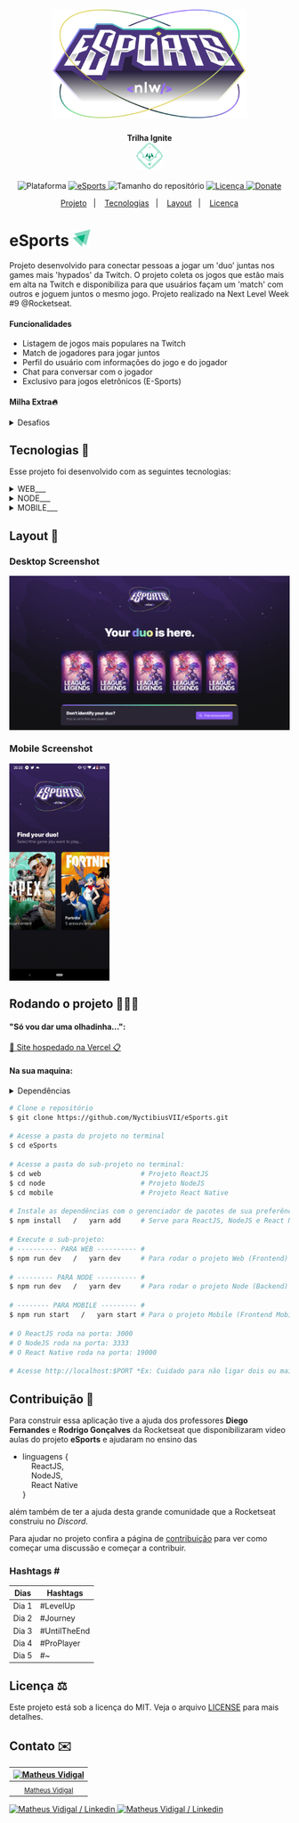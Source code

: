 <h1 align="center">
    <img src="./.github/logo-full.svg" width="350" alt="Logo eSports">
</h1>
<h4 align="center">
    Trilha Ignite<br><img src="./.github/logo-ignite.svg" height="48" alt="Logo Ignite">
</h4>
<!-- <h4 align="center">Projeto web construído durante o Next Level Week #09-Ignite com a Rocketseat/DiegoFernandes | Rodrigo Gonçalves.</h4> -->
<p align="center">
    <img alt="Plataforma" src="https://img.shields.io/static/v1?label=Plataforma&message=Mobile/PC&labelColor=9572FC&color=9572FC">
    <a href="https://lp.rocketseat.com.br/nlw">
        <img alt="eSports" src="https://img.shields.io/badge/eSports-NLW 9.0-333?logo=data:image/png;base64,iVBORw0KGgoAAAANSUhEUgAAABAAAAAQCAMAAAAoLQ9TAAAALVBMVEVHcExxWsF0XMJzXMJxWcFsUsD///9jRrzY0u6Xh9Gsn9n39fyMecy0qd2bjNJWBT0WAAAABHRSTlMA2Do606wF2QAAAGlJREFUGJVdj1cWwCAIBLEsRU3uf9xobDH8+GZwUYi8i6ucJwrxKE+7D0G9Q4vlYqtmCSjndr4CgCgzlyFgfKfKCVO0LrPKjmiqMxGXkJwNnXskqWG+1oSM+BSwD8f29YLNjvx/OQrn+g99oQSoNmt3PgAAAABJRU5ErkJggg==&labelColor=61BCCA&color=61BCCA"></img>
    </a>
    <img alt="Tamanho do repositório" src="https://img.shields.io/github/repo-size/NyctibiusVII/eSports?labelColor=43E7AD&color=43E7AD">
    <a href="https://github.com/NyctibiusVII/eSports/blob/main/LICENSE">
        <img alt="Licença" src="https://img.shields.io/static/v1?label=License&message=MIT&labelColor=95dd83&color=95dd83">
    </a>
    <a href="https://picpay.me/Matheus_nyctibius_vii">
        <img alt="Donate" src="https://img.shields.io/static/v1?label=$&message=Donate&labelColor=E2D45C&color=E2D45C">
    </a>
</p>
<p align="center">
    <a href="#esports-">Projeto</a>&nbsp;&nbsp;&nbsp;|&nbsp;&nbsp;&nbsp;
    <a href="#tecnologias-">Tecnologias</a>&nbsp;&nbsp;&nbsp;|&nbsp;&nbsp;&nbsp;
    <a href="#layout-">Layout</a>&nbsp;&nbsp;&nbsp;|&nbsp;&nbsp;&nbsp;
    <a href="#licença-%EF%B8%8F">Licença</a>
</p>
<!--
<p align="center">
    <a href="README.md">Inglês</a>
    ·
    <a href="README-pt.md">Português</a>
</p>
-->

# eSports <img src="./.github/logo-icon-ignite.svg" width="32" alt="Logo icon Ignite">
Projeto desenvolvido para conectar pessoas a jogar um 'duo' juntas nos games mais 'hypados' da Twitch. O projeto coleta os jogos que estão mais em alta na Twitch e disponibiliza para que usuários façam um 'match' com outros e joguem juntos o mesmo jogo. Projeto realizado na Next Level Week #9 @Rocketseat.

#### Funcionalidades
* Listagem de jogos mais populares na Twitch
* Match de jogadores para jogar juntos
* Perfil do usuário com informações do jogo e do jogador
* Chat para conversar com o jogador
* Exclusivo para jogos eletrônicos (E-Sports)

#### Milha Extra🔥
<details>
    <summary>Desafios</summary>

```
GERAL:
    ✔ - Documentar bem o projeto
    ✖ - Completar os desafios

DESKTOP:
    ✖ - NO AR (Online / Vercel)
    ✖ - SEO:
        ✖ - Texto para <noscript />
        ✖ - Shortcut icon
        ✔ - Meta tags:
            ✔ - Facebook (og:~)
            ✔ - Twitter (twitter:~)
    ✖ - Melhorar o estilo:
        ✔ - Mobile First
        ✔ - Responsividade
        ✔ - Design
        ✖ - Trocar o tema da aplicação:
            ✖ - Light
            ✔ - Dark
            ✖ - Imagens adaptadas para o 'light e dark'
        ✖ - Animações (framer-motion)
        ✖ - Cores:
            ✖ - Seleção do mouse (:selection)
            ✖ - Adaptadas para daltônicos
    ✖ - Acessibilidade:
        ✖ - Navegação por TAB / SHIFT+TAB
        ✖ - Texto alternativo em imagens
        ✖ - Texto descritivo em title e area-label

MOBILE:
    ✖ - NO AR (Online / Apple Store && Google Play)
    ✖ - Melhorar o estilo:
        ✖ - Design
        ✖ - Trocar o tema da aplicação:
            ✖ - Light
            ✔ - Dark
            ✖ - Imagens adaptadas para o 'light e dark'
        ✖ - Animações (framer-motion)

NODE:
    ✖ - NO AR (Online / Heroku)
    ✔ - ORM (Prisma)
    ✖ - Testes (Jest)
    ✔ - Banco de dados:
        ✔ - SQLite
```
</details>

## Tecnologias 🚀
Esse projeto foi desenvolvido com as seguintes tecnologias:
<details>
    <summary>WEB___</summary>
    <a href='https://reactjs.org'>React</a><br>
    <a href='https://sass-lang.com'>Sass</a><br>
    <a href='https://www.typescriptlang.org'>Typescript</a>
</details>
<details>
    <summary>NODE___</summary>
    <a href='https://nodejs.org/pt-br'>Node</a><br>
    <a href='https://www.prisma.io'>Prisma</a><br>
    <a href='https://www.typescriptlang.org'>Typescript</a>
</details>
<details>
    <summary>MOBILE___</summary>
    <a href='https://expo.dev'>Expo</a><br>
    <a href='https://reactnative.dev'>React Native</a><br>
    <a href='https://www.typescriptlang.org'>Typescript</a><br>
    <a href='https://axios-http.com/docs/intro'>Axios</a>
</details>

## Layout 🚧
### Desktop Screenshot
<div style="display: flex; flex-direction: 'column'; align-items: 'center';">
    <img width="580px" src="./.github/desktop.png">
</div>

### Mobile Screenshot
<div style="display: flex; flex-direction: 'row';">
    <img width=180px" src="./.github/mobile.png">
</div>
    <!-- IMGS
      ------------------------------
      Web
      Mobile
      ------------------------------
    -->

## Rodando o projeto 🚴🏻‍♂️
#### "Só vou dar uma olhadinha...":
  <a href="https://esports-nyctibiusvii.vercel.app">💬 Site hospedado na Vercel 📋</a>

#### Na sua maquina:
<details>
    <summary>Dependências</summary>

```json
  ------- WEB -------
  "dependencies": {
    "@radix-ui/react-dialog": "^1.0.0",
    "axios": "^0.27.2",
    "next": "12.3.0",
    "next-themes": "^0.2.1",
    "phosphor-react": "^1.4.1",
    "react": "18.2.0",
    "react-dom": "18.2.0",
    "sass": "^1.54.9"
  },
  "devDependencies": {
    "@types/node": "18.7.16",
    "@types/react": "18.0.19",
    "@types/react-dom": "18.0.6",
    "eslint": "8.23.1",
    "eslint-config-next": "12.3.0",
    "next-sitemap": "^3.1.22",
    "typescript": "4.8.3"
  }

  ------- NODE -------
  "dependencies": {
    "@prisma/client": "^4.3.1",
    "cors": "^2.8.5",
    "express": "^4.18.1"
  },
  "devDependencies": {
    "@types/cors": "^2.8.12",
    "@types/express": "^4.17.13",
    "prisma": "^4.3.1",
    "ts-node-dev": "^2.0.0",
    "typescript": "^4.8.3"
  }

  ------- MOBILE -------
  "dependencies": {
    "@expo-google-fonts/inter": "^0.2.2",
    "@react-navigation/native": "^6.0.12",
    "@react-navigation/native-stack": "^6.8.0",
    "expo": "~46.0.9",
    "expo-font": "^10.2.0",
    "expo-linear-gradient": "^11.4.0",
    "expo-status-bar": "~1.4.0",
    "phosphor-react-native": "1.1.1",
    "react": "18.0.0",
    "react-dom": "18.0.0",
    "react-native": "0.69.5",
    "react-native-safe-area-context": "4.3.1",
    "react-native-screens": "~3.15.0",
    "react-native-svg": "12.3.0",
    "react-native-web": "~0.18.7"
  },
  "devDependencies": {
    "@babel/core": "^7.12.9",
    "@types/react": "~18.0.14",
    "@types/react-native": "~0.69.1",
    "typescript": "~4.3.5"
  }
```
> Ex: `$ npm install _____` ou `$ yarn add _____` para instalar as dependências

> Utilize a tag `-D` para instalar as dependências de desenvolvimento.<br>
> Utilize a tag `@types` para instalar o suporte a Typescript.<br>
> Utilize a tag `@latest` para instalar a versão mais recente.
</details>

```bash
# Clone o repositório
$ git clone https://github.com/NyctibiusVII/eSports.git

# Acesse a pasta do projeto no terminal
$ cd eSports

# Acesse a pasta do sub-projeto no terminal:
$ cd web                         # Projeto ReactJS
$ cd node                        # Projeto NodeJS
$ cd mobile                      # Projeto React Native

# Instale as dependências com o gerenciador de pacotes de sua preferência
$ npm install   /   yarn add     # Serve para ReactJS, NodeJS e React Native

# Execute o sub-projeto:
# ---------- PARA WEB ---------- #
$ npm run dev   /   yarn dev     # Para rodar o projeto Web (Frontend)

# --------- PARA NODE ---------- #
$ npm run dev   /   yarn dev     # Para rodar o projeto Node (Backend)

# -------- PARA MOBILE --------- #
$ npm run start   /   yarn start # Para o projeto Mobile (Frontend Mobile)

# O ReactJS roda na porta: 3000
# O NodeJS roda na porta: 3333
# O React Native roda na porta: 19000

# Acesse http://localhost:$PORT *Ex: Cuidado para não ligar dois ou mais projetos na mesma porta, pois o servidor pode não iniciar.
```

## Contribuição 💭
Para construir essa aplicação tive a ajuda dos professores **Diego Fernandes** e **Rodrigo Gonçalves** da Rocketseat que disponibilizaram video aulas do projeto **eSports** e ajudaram no ensino das<br>
- linguagens {<br>
&nbsp;&nbsp;&nbsp;&nbsp;ReactJS,<br>
&nbsp;&nbsp;&nbsp;&nbsp;NodeJS,<br>
&nbsp;&nbsp;&nbsp;&nbsp;React Native<br>
}

além também de ter a ajuda desta grande comunidade que a Rocketseat construiu no *Discord*.

Para ajudar no projeto confira a página de [contribuição](./CONTRIBUTING) para ver como começar uma discussão e começar a contribuir.

### Hashtags \#
| Dias  | Hashtags           |
|-------|--------------------|
| Dia 1 | #LevelUp           |
| Dia 2 | #Journey           |
| Dia 3 | #UntilTheEnd       |
| Dia 4 | #ProPlayer         |
| Dia 5 | #~                 |

## Licença ⚖️
Este projeto está sob a licença do MIT. Veja o arquivo [LICENSE](https://github.com/NyctibiusVII/eSports/blob/main/LICENSE) para mais detalhes.

## Contato ✉️
| [![Matheus Vidigal](https://github.com/NyctibiusVII.png?size=100)](https://github.com/NyctibiusVII) |
| :---: |
| <sub>[Matheus Vidigal](https://github.com/NyctibiusVII)</sub> |

<p align="left">
    <a href="https://www.linkedin.com/in/matheus-vidigal-nyctibiusvii/">
        <img alt="Matheus Vidigal / Linkedin" src="https://img.shields.io/badge/-Matheus Vidigal-333?style=flat&logo=Linkedin&logoColor=fff&color=9572FC" />
    </a>
    <a href="https://mail.google.com/mail/u/1/#inbox?compose=GTvVlcSGLCKpKJfwPsKKqzXBplKkGtCLvCQcFWdWxCxQFfkHzzjVkgzrMFPBgKBmWFHvrjrCsMqSH">
        <img alt="Matheus Vidigal / Linkedin" src="https://img.shields.io/badge/-Matheus Vidigal-333?style=flat&logo=Gmail&logoColor=ffffff&color=43E7AD" />
    </a>
</p>